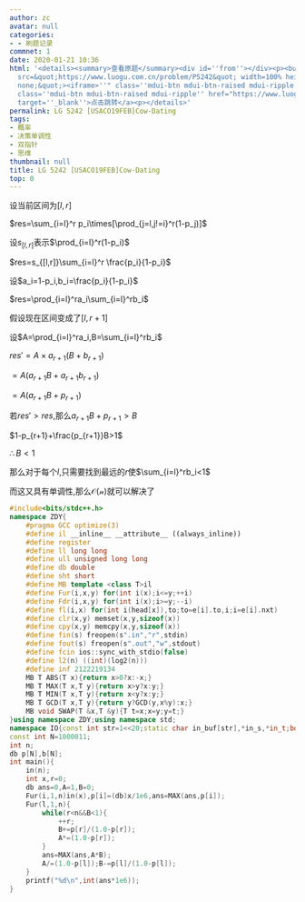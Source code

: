```yaml
---
author: zc
avatar: null
categories:
- - 刷题记录
commnet: 1
date: 2020-01-21 10:36
html: '<details><summary>查看原题</summary><div id=''from''></div><p><button onclick="document.getElementById(''from'').innerHTML=''<iframe
  src=&quot;https://www.luogu.com.cn/problem/P5242&quot; width=100% height=800px style=&quot;border:
  none;&quot;><iframe>''" class=''mdui-btn mdui-btn-raised mdui-ripple''>点击加载</button><a
  class=''mdui-btn mdui-btn-raised mdui-ripple'' href="https://www.luogu.com.cn/problem/P5242"
  target=''_blank''>点击跳转</a><p></details>'
permalink: LG 5242 [USACO19FEB]Cow-Dating
tags:
- 概率
- 决策单调性
- 双指针
- 思维
thumbnail: null
title: LG 5242 [USACO19FEB]Cow-Dating
top: 0
---
```

设当前区间为$[l,r]$

$res=\sum_{i=l}^r p_i\times[\prod_{j=l,j!=i}^r(1-p_j)]$

设$s_{[l,r]}$表示$\prod_{i=l}^r(1-p_i)$

$res=s_{[l,r]}\sum_{i=l}^r \frac{p_i}{1-p_i}$

设$a_i=1-p_i,b_i=\frac{p_i}{1-p_i}$

$res=\prod_{i=l}^ra_i\sum_{i=l}^rb_i$

假设现在区间变成了$[l,r+1]$

设$A=\prod_{i=l}^ra_i,B=\sum_{i=l}^rb_i$

$res'=A\times a_{r+1}(B+b_{r+1})$

$=A(a_{r+1}B+a_{r+1}b_{r+1})$

$=A(a_{r+1}B+p_{r+1})$

若$res'>res$,那么$a_{r+1}B+p_{r+1}>B$

$1-p_{r+1}+\frac{p_{r+1}}B>1$

$\therefore B<1$

那么对于每个$l$,只需要找到最远的$r$使$\sum_{i=l}^rb_i<1$

而这又具有单调性,那么$\mathcal{O(n)}$就可以解决了
```cpp
#include<bits/stdc++.h>
namespace ZDY{
    #pragma GCC optimize(3)
    #define il __inline__ __attribute__ ((always_inline))
    #define register
    #define ll long long
    #define ull unsigned long long
    #define db double
    #define sht short
    #define MB template <class T>il
    #define Fur(i,x,y) for(int i(x);i<=y;++i)
    #define Fdr(i,x,y) for(int i(x);i>=y;--i)
    #define fl(i,x) for(int i(head[x]),to;to=e[i].to,i;i=e[i].nxt)
    #define clr(x,y) memset(x,y,sizeof(x))
    #define cpy(x,y) memcpy(x,y,sizeof(x))
    #define fin(s) freopen(s".in","r",stdin)
    #define fout(s) freopen(s".out","w",stdout)
    #define fcin ios::sync_with_stdio(false)
    #define l2(n) ((int)(log2(n)))
    #define inf 2122219134
    MB T ABS(T x){return x>0?x:-x;}
    MB T MAX(T x,T y){return x>y?x:y;}
    MB T MIN(T x,T y){return x<y?x:y;}
    MB T GCD(T x,T y){return y?GCD(y,x%y):x;}
    MB void SWAP(T &x,T &y){T t=x;x=y;y=t;}
}using namespace ZDY;using namespace std;
namespace IO{const int str=1<<20;static char in_buf[str],*in_s,*in_t;bool __=0;il char gc(){return (in_s==in_t)&&(in_t=(in_s=in_buf)+fread(in_buf,1,str,stdin)),in_s==in_t?__=1,EOF:*in_s++;}il void in(string &ch){ch.clear();if(__)return;char c;while((c=gc())!=EOF&&isspace(c));if(c==EOF){__=1;return;}ch+=c;while((c=gc())!=EOF&&!isspace(c))ch+=c;if(c==EOF)__=1;}il void in(char &ch){if(__)return;char c;while((c=gc())!=EOF&&isspace(c));if(c==EOF)__=1;else ch=c;}il void in(char *ch){*ch='\0';if(__)return;char c;while((c=gc())!=EOF&&isspace(c));if(c==EOF){__=1;return;}*ch=c;ch++;while((c=gc())!=EOF&&!isspace(c))*ch=c,ch++;if(c==EOF)__=1;*ch='\0';}template<typename T>il void in(T &x){if(__)return;char c=gc();bool f=0;while(c!=EOF&&(c<'0'||c>'9'))f^=(c=='-'),c=gc();if(c==EOF){__=1;return;}x=0;while(c!=EOF&&'0'<=c&&c<='9')x=x*10+c-48,c=gc();if(c==EOF)__=1;if(f)x=-x;}template<typename T,typename ... arr>il void in(T &x,arr & ... y){in(x),in(y...);}const char ln='\n';static char out_buf[str],*out_s=out_buf,*out_t=out_buf+str;il void flush(){fwrite(out_buf,1,out_s-out_buf,stdout);out_s=out_buf;}il void pt(char c){(out_s==out_t)?(fwrite(out_s=out_buf,1,str,stdout),*out_s++=c):(*out_s++=c);}il void out(const char* s){while(*s)pt(*s++);}il void out(char* s){while(*s)pt(*s++);}il void out(char c){pt(c);}il void out(string s){for(int i=0;s[i];i++)pt(s[i]);}template<typename T>il void out(T x){if(!x){pt('0');return;}if(x<0)pt('-'),x=-x;char a[50],t=0;while(x)a[t++]=x%10,x/= 10;while(t--)pt(a[t]+'0');}template<typename T,typename ... arr>il void out(T x,arr & ... y){out(x),out(y...);}}using namespace IO;
const int N=1000011;
int n;
db p[N],b[N];
int main(){
    in(n);
    int x,r=0;
    db ans=0,A=1,B=0;
    Fur(i,1,n)in(x),p[i]=(db)x/1e6,ans=MAX(ans,p[i]);
    Fur(l,1,n){
        while(r<n&&B<1){
            ++r;
            B+=p[r]/(1.0-p[r]);
            A*=(1.0-p[r]);
        }
        ans=MAX(ans,A*B);
        A/=(1.0-p[l]);B-=p[l]/(1.0-p[l]);
    }
    printf("%d\n",int(ans*1e6));
}
```

